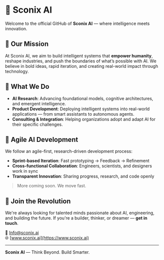 # 🤖 Sconix AI

Welcome to the official GitHub of **Sconix AI** — where intelligence meets innovation.

## 🚀 Our Mission

At Sconix AI, we aim to build intelligent systems that **empower humanity**, reshape industries, and push the boundaries of what’s possible with AI. We believe in bold ideas, rapid iteration, and creating real-world impact through technology.

## 🧠 What We Do

- **AI Research**: Advancing foundational models, cognitive architectures, and emergent intelligence.
- **Product Development**: Deploying intelligent systems into real-world applications — from smart assistants to autonomous agents.
- **Consulting & Integration**: Helping organizations adopt and adapt AI for their specific challenges.

## 🔁 Agile AI Development

We follow an agile-first, research-driven development process:
- **Sprint-based Iteration**: Fast prototyping → Feedback → Refinement
- **Cross-functional Collaboration**: Engineers, scientists, and designers work in sync
- **Transparent Innovation**: Sharing progress, research, and code openly


> More coming soon. We move fast.

## 📢 Join the Revolution

We're always looking for talented minds passionate about AI, engineering, and building the future. If you're a builder, thinker, or dreamer — **get in touch**.

📧 Info@sconix.ai  
🌐 [www.sconix.ai](https://www.sconix.ai)

---

**Sconix AI** — Think Beyond. Build Smarter.
